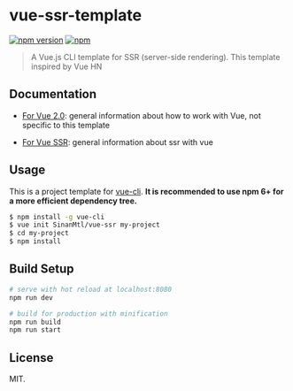 # vue-ssr-template
[![npm version](https://badge.fury.io/js/vue-ssr-template.svg)](https://www.npmjs.com/package/vue-ssr-template)
[![npm](https://img.shields.io/npm/dt/vue-ssr-template.svg)](https://www.npmjs.com/package/vue-ssr-template)

> A Vue.js CLI template for SSR (server-side rendering). This template inspired by Vue HN

## Documentation
- [For Vue 2.0](http://vuejs.org/guide/): general information about how to work with Vue, not specific to this template

- [For Vue SSR](http://ssr.vuejs.org/en/): general information about ssr with vue

## Usage

This is a project template for [vue-cli](https://github.com/vuejs/vue-cli). **It is recommended to use npm 6+ for a more efficient dependency tree.**

``` bash
$ npm install -g vue-cli
$ vue init SinanMtl/vue-ssr my-project
$ cd my-project
$ npm install
```

## Build Setup

```bash
# serve with hot reload at localhost:8080
npm run dev

# build for production with minification
npm run build
npm run start
```
## License
MIT.
